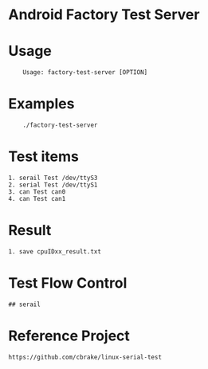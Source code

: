 Android Factory Test Server
====================

# Usage

        Usage: factory-test-server [OPTION]

# Examples

        ./factory-test-server

# Test items 
    1. serail Test /dev/ttyS3
    2. serial Test /dev/ttyS1
    3. can Test can0
    4. can Test can1

# Result
    1. save cpuIDxx_result.txt

# Test Flow Control
    ## serail
    


# Reference Project
    https://github.com/cbrake/linux-serial-test

